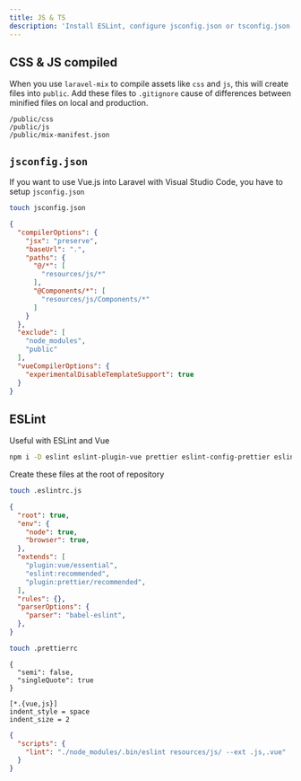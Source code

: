 ```yaml
---
title: JS & TS
description: 'Install ESLint, configure jsconfig.json or tsconfig.json.'
---
```


## CSS & JS compiled

When you use `laravel-mix` to compile assets like `css` and `js`, this will create files into `public`. Add these files to `.gitignore` cause of differences between minified files on local and production.

```.gitignore [.gitignore]
/public/css
/public/js
/public/mix-manifest.json
```

## `jsconfig.json`

If you want to use Vue.js into Laravel with Visual Studio Code, you have to setup `jsconfig.json`

```bash
touch jsconfig.json
```

```json [jsconfig.json]
{
  "compilerOptions": {
    "jsx": "preserve",
    "baseUrl": ".",
    "paths": {
      "@/*": [
        "resources/js/*"
      ],
      "@Components/*": [
        "resources/js/Components/*"
      ]
    }
  },
  "exclude": [
    "node_modules",
    "public"
  ],
  "vueCompilerOptions": {
    "experimentalDisableTemplateSupport": true
  }
}
```

## ESLint

Useful with ESLint and Vue

```bash
npm i -D eslint eslint-plugin-vue prettier eslint-config-prettier eslint-plugin-prettier babel-eslint
```

Create these files at the root of repository

```bash
touch .eslintrc.js
```

```json [.eslintrc]
{
  "root": true,
  "env": {
    "node": true,
    "browser": true,
  },
  "extends": [
    "plugin:vue/essential",
    "eslint:recommended",
    "plugin:prettier/recommended",
  ],
  "rules": {},
  "parserOptions": {
    "parser": "babel-eslint",
  },
}
```

```bash
touch .prettierrc
```

```prettierrc [.prettierrc]
{
  "semi": false,
  "singleQuote": true
}
```

```.editorconfig [.editorconfig]
[*.{vue,js}]
indent_style = space
indent_size = 2
```

```json [package.json]
{
  "scripts": {
    "lint": "./node_modules/.bin/eslint resources/js/ --ext .js,.vue"
  }
}
```
